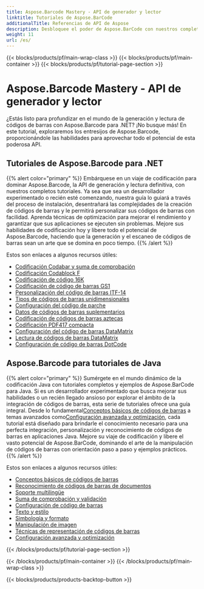 ```yaml
---
title: Aspose.Barcode Mastery - API de generador y lector
linktitle: Tutoriales de Aspose.BarCode
additionalTitle: Referencias de API de Aspose
description: Desbloquee el poder de Aspose.BarCode con nuestros completos tutoriales. Aprenda paso a paso a crear, personalizar y optimizar códigos de barras sin esfuerzo.
weight: 11
url: /es/
---
```


{{< blocks/products/pf/main-wrap-class >}}
{{< blocks/products/pf/main-container >}}
{{< blocks/products/pf/tutorial-page-section >}}

# Aspose.Barcode Mastery - API de generador y lector


¿Estás listo para profundizar en el mundo de la generación y lectura de códigos de barras con Aspose.Barcode para .NET? ¡No busque más! En este tutorial, exploraremos los entresijos de Aspose.Barcode, proporcionándole las habilidades para aprovechar todo el potencial de esta poderosa API.


## Tutoriales de Aspose.Barcode para .NET
{{% alert color="primary" %}}
Embárquese en un viaje de codificación para dominar Aspose.Barcode, la API de generación y lectura definitiva, con nuestros completos tutoriales. Ya sea que sea un desarrollador experimentado o recién esté comenzando, nuestra guía lo guiará a través del proceso de instalación, desentrañará las complejidades de la creación de códigos de barras y le permitirá personalizar sus códigos de barras con facilidad. Aprenda técnicas de optimización para mejorar el rendimiento y garantizar que sus aplicaciones se ejecuten sin problemas. Mejore sus habilidades de codificación hoy y libere todo el potencial de Aspose.Barcode, haciendo que la generación y el escaneo de códigos de barras sean un arte que se domina en poco tiempo.
{{% /alert %}}

Estos son enlaces a algunos recursos útiles:
 
- [Codificación Codabar y suma de comprobación](./net/codabar-encoding-and-checksum/)
- [Codificación Codablock F](./net/codablock-f-encoding/)
- [Codificación de código 16K](./net/code-16k-encoding/)
- [Codificación de código de barras GS1](./net/gs1-barcode-encoding/)
- [Personalización del código de barras ITF-14](./net/itf-14-barcode-customization/)
- [Tipos de códigos de barras unidimensionales](./net/one-dimensional-barcode-types/)
- [Configuración del código de parche](./net/patch-code-configuration/)
- [Datos de códigos de barras suplementarios](./net/supplemental-barcode-data/)
- [Codificación de códigos de barras aztecas](./net/aztec-barcode-encoding/)
- [Codificación PDF417 compacta](./net/compact-pdf417-encoding/)
- [Configuración del código de barras DataMatrix](./net/datamatrix-barcode-configuration/)
- [Lectura de códigos de barras DataMatrix](./net/datamatrix-barcode-reading/)
- [Configuración de código de barras DotCode](./net/dotcode-barcode-configuration/)



## Aspose.Barcode para tutoriales de Java
{{% alert color="primary" %}}
 Sumérgete en el mundo dinámico de la codificación Java con tutoriales completos y ejemplos de Aspose.BarCode para Java. Si es un desarrollador experimentado que busca mejorar sus habilidades o un recién llegado ansioso por explorar el ámbito de la integración de códigos de barras, esta serie de tutoriales ofrece una guía integral. Desde lo fundamental[Conceptos básicos de códigos de barras](./java/barcode-basics/) a temas avanzados como[Configuración avanzada y optimización](./java/advanced-settings-and-optimization/), cada tutorial está diseñado para brindarle el conocimiento necesario para una perfecta integración, personalización y reconocimiento de códigos de barras en aplicaciones Java. Mejore su viaje de codificación y libere el vasto potencial de Aspose.BarCode, dominando el arte de la manipulación de códigos de barras con orientación paso a paso y ejemplos prácticos.
{{% /alert %}}

Estos son enlaces a algunos recursos útiles:

- [Conceptos básicos de códigos de barras](./java/barcode-basics/)
- [Reconocimiento de códigos de barras de documentos](./java/document-barcode-recognition/)
- [Soporte multilingüe](./java/multilingual-support/)
- [Suma de comprobación y validación](./java/checksum-and-validation/)
- [Configuración de código de barras](./java/barcode-configuration/)
- [Texto y estilo](./java/text-and-styling/)
- [Simbología y formato](./java/symbology-and-format/)
- [Manipulación de imagen](./java/image-manipulation/)
- [Técnicas de representación de códigos de barras](./java/barcode-rendering-techniques/)
- [Configuración avanzada y optimización](./java/advanced-settings-and-optimization/)

{{< /blocks/products/pf/tutorial-page-section >}}

{{< /blocks/products/pf/main-container >}}
{{< /blocks/products/pf/main-wrap-class >}}

{{< blocks/products/products-backtop-button >}}
